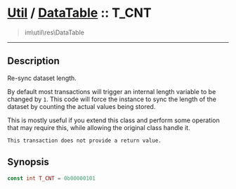 # [Util](Util.md) / [DataTable](Util-DataTable.md) :: T_CNT
 > im\util\res\DataTable
____

## Description
Re-sync dataset length.

By default most transactions will trigger an internal
length variable to be changed by `1`. This code will
force the instance to sync the length of the dataset by
counting the actual values being stored.

This is mostly useful if you extend this class and perform some operation
that may require this, while allowing the original class handle it.

    This transaction does not provide a return value.  

## Synopsis
```php
const int T_CNT = 0b00000101
```
